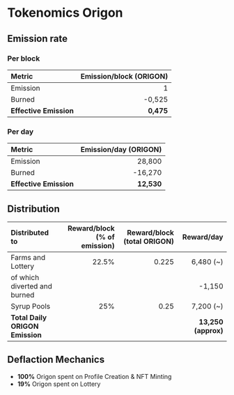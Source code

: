 # Tokenomics Origon

## **Emission rate** <a id="emission-rate"></a>

### **Per block**

| **Metric** | **Emission/block \(ORIGON\)** |
| :--- | ---: |
| Emission | 1 |
| Burned | -0,525 |
| **Effective Emission** | **0,475** |

### Per day <a id="per-day"></a>

| **Metric** | **Emission/day \(ORIGON\)** |
| :--- | ---: |
| Emission | 28,800 |
| Burned | -16,270 |
| **Effective Emission** | **12,530** |

## Distribution <a id="distribution"></a>

| Distributed to | Reward/block \(% of emission\) | Reward/block \(total ORIGON\) | Reward/day |
| :--- | ---: | ---: | ---: |
| Farms and Lottery | 22.5% | 0.225 | 6,480 \(~\) |
| of which diverted and burned |  |  | -1,150 |
| Syrup Pools | 25% | 0.25 | 7,200 \(~\) |
| **Total Daily ORIGON Emission** |  |  | **13,250 \(approx\)** |

## Deflaction Mechanics

* **100%** Origon spent on Profile Creation & NFT Minting
* **19%** Origon spent on Lottery

